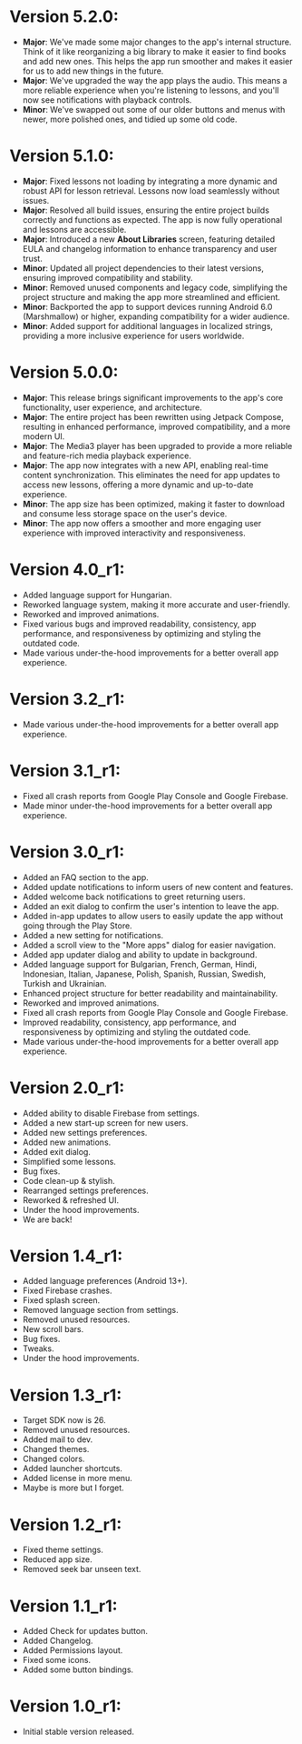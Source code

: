 # Version 5.2.0:

- **Major**: We've made some major changes to the app's internal structure. Think of it like reorganizing a big library to make it easier to find books and add new ones. This helps the app run smoother and makes it easier for us to add new things in the future.
- **Major**: We've upgraded the way the app plays the audio. This means a more reliable experience when you're listening to lessons, and you'll now see notifications with playback controls.
- **Minor**: We've swapped out some of our older buttons and menus with newer, more polished ones, and tidied up some old code.

# Version 5.1.0:

- **Major**: Fixed lessons not loading by integrating a more dynamic and robust API for lesson
  retrieval. Lessons now load seamlessly without issues.
- **Major**: Resolved all build issues, ensuring the entire project builds correctly and functions
  as expected. The app is now fully operational and lessons are accessible.
- **Major**: Introduced a new **About Libraries** screen, featuring detailed EULA and changelog
  information to enhance transparency and user trust.
- **Minor**: Updated all project dependencies to their latest versions, ensuring improved
  compatibility and stability.
- **Minor**: Removed unused components and legacy code, simplifying the project structure and making
  the app more streamlined and efficient.
- **Minor**: Backported the app to support devices running Android 6.0 (Marshmallow) or higher,
  expanding compatibility for a wider audience.
- **Minor**: Added support for additional languages in localized strings, providing a more inclusive
  experience for users worldwide.

# Version 5.0.0:

- **Major**: This release brings significant improvements to the app's core functionality, user
  experience, and architecture.
- **Major**: The entire project has been rewritten using Jetpack Compose, resulting in enhanced
  performance, improved compatibility, and a more modern UI.
- **Major**: The Media3 player has been upgraded to provide a more reliable and feature-rich media
  playback experience.
- **Major**: The app now integrates with a new API, enabling real-time content synchronization. This
  eliminates the need for app updates to access new lessons, offering a more dynamic and up-to-date
  experience.
- **Minor**: The app size has been optimized, making it faster to download and consume less storage
  space on the user's device.
- **Minor**: The app now offers a smoother and more engaging user experience with improved
  interactivity and responsiveness.

# Version 4.0_r1:

- Added language support for Hungarian.
- Reworked language system, making it more accurate and user-friendly.
- Reworked and improved animations.
- Fixed various bugs and improved readability, consistency, app performance, and responsiveness by
  optimizing and styling the outdated code.
- Made various under-the-hood improvements for a better overall app experience.

# Version 3.2_r1:

- Made various under-the-hood improvements for a better overall app experience.

# Version 3.1_r1:

- Fixed all crash reports from Google Play Console and Google Firebase.
- Made minor under-the-hood improvements for a better overall app experience.

# Version 3.0_r1:

- Added an FAQ section to the app.
- Added update notifications to inform users of new content and features.
- Added welcome back notifications to greet returning users.
- Added an exit dialog to confirm the user's intention to leave the app.
- Added in-app updates to allow users to easily update the app without going through the Play Store.
- Added a new setting for notifications.
- Added a scroll view to the "More apps" dialog for easier navigation.
- Added app updater dialog and ability to update in background.
- Added language support for Bulgarian, French, German, Hindi, Indonesian, Italian, Japanese,
  Polish, Spanish, Russian, Swedish, Turkish and Ukrainian.
- Enhanced project structure for better readability and maintainability.
- Reworked and improved animations.
- Fixed all crash reports from Google Play Console and Google Firebase.
- Improved readability, consistency, app performance, and responsiveness by optimizing and styling
  the outdated code.
- Made various under-the-hood improvements for a better overall app experience.

# Version 2.0_r1:

- Added ability to disable Firebase from settings.
- Added a new start-up screen for new users.
- Added new settings preferences.
- Added new animations.
- Added exit dialog.
- Simplified some lessons.
- Bug fixes.
- Code clean-up & stylish.
- Rearranged settings preferences.
- Reworked & refreshed UI.
- Under the hood improvements.
- We are back!

# Version 1.4_r1:

- Added language preferences (Android 13+).
- Fixed Firebase crashes.
- Fixed splash screen.
- Removed language section from settings.
- Removed unused resources.
- New scroll bars.
- Bug fixes.
- Tweaks.
- Under the hood improvements.

# Version 1.3_r1:

- Target SDK now is 26.
- Removed unused resources.
- Added mail to dev.
- Changed themes.
- Changed colors.
- Added launcher shortcuts.
- Added license in more menu.
- Maybe is more but I forget.

# Version 1.2_r1:

- Fixed theme settings.
- Reduced app size.
- Removed seek bar unseen text.

# Version 1.1_r1:

- Added Check for updates button.
- Added Changelog.
- Added Permissions layout.
- Fixed some icons.
- Added some button bindings.

# Version 1.0_r1:

- Initial stable version released.